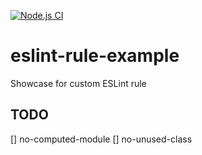 [![Node.js CI](https://github.com/mucsi96/eslint-rule-example/actions/workflows/build.js.yml/badge.svg?branch=main)](https://github.com/mucsi96/eslint-rule-example/actions/workflows/build.js.yml)

# eslint-rule-example
Showcase for custom ESLint rule

## TODO
[] no-computed-module
[] no-unused-class
